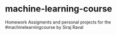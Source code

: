 # machine-learning-course
Homework Assigments and personal projects for the #machinelearningcourse by Siraj Raval
